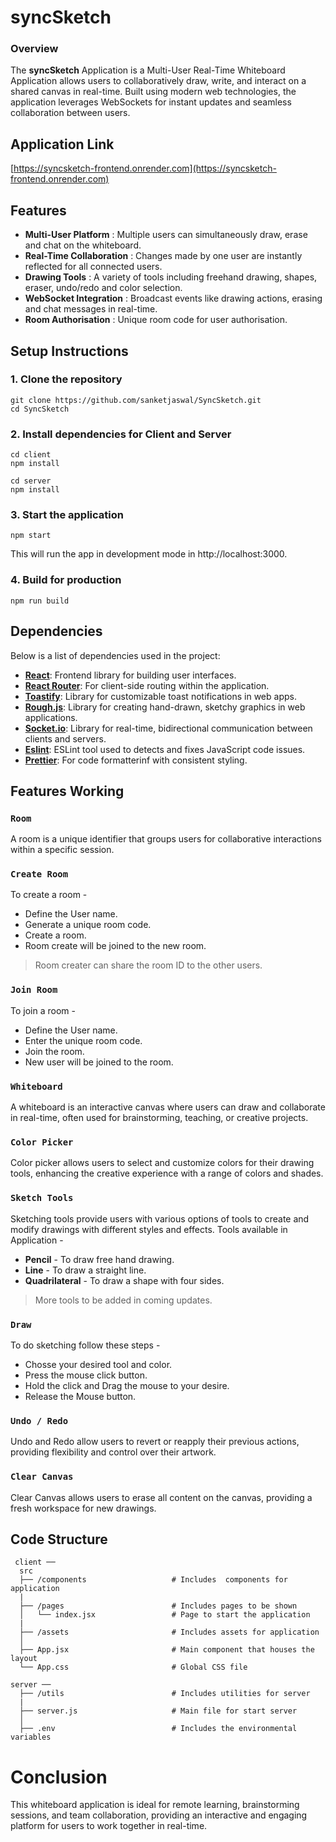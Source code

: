 # syncSketch

### Overview

The **syncSketch** Application is a Multi-User Real-Time Whiteboard Application allows users to collaboratively draw, write, and interact on a shared canvas in real-time. Built using modern web technologies, the application leverages WebSockets for instant updates and seamless collaboration between users.

## Application Link

[https://syncsketch-frontend.onrender.com](https://syncsketch-frontend.onrender.com)

## Features

- **Multi-User Platform** : Multiple users can simultaneously draw, erase and chat on the whiteboard.
- **Real-Time Collaboration** : Changes made by one user are instantly reflected for all connected users.
- **Drawing Tools** : A variety of tools including freehand drawing, shapes, eraser, undo/redo and color selection.
- **WebSocket Integration** : Broadcast events like drawing actions, erasing and chat messages in real-time.
- **Room Authorisation** : Unique room code for user authorisation.


## Setup Instructions

### 1. Clone the repository

```shell
git clone https://github.com/sanketjaswal/SyncSketch.git
cd SyncSketch
```

### 2. Install dependencies for Client and Server

```shell
cd client
npm install

cd server
npm install
```

### 3. Start the application

```shell
npm start
```

This will run the app in development mode in http://localhost:3000.

### 4. Build for production

```shell
npm run build
```

## Dependencies

Below is a list of dependencies used in the project:

- **[React](https://www.npmjs.com/package/react)**: Frontend library for building user interfaces.
- **[React Router](https://www.npmjs.com/package/react-router-dom)**: For client-side routing within the application.
- **[Toastify](https://www.npmjs.com/package/toastify)**: Library for customizable toast notifications in web apps.
- **[Rough.js](https://roughjs.com/)**: Library for creating hand-drawn, sketchy graphics in web applications.
- **[Socket.io](https://www.npmjs.com/package/scoketio)**: Library for real-time, bidirectional communication between clients and servers.
- **[Eslint](https://www.npmjs.com/package/eslint)**: ESLint tool used to detects and fixes JavaScript code issues.
- **[Prettier](https://www.npmjs.com/package/prettier)**: For code formatterinf with consistent styling.

## Features Working

### `Room` 

A room is a unique identifier that groups users for collaborative interactions within a specific session.

### `Create Room`

To create a room -
   - Define the User name.
   - Generate a unique room code.
   - Create a room. 
   - Room create will be joined to the new room.
 
> Room creater can share the room ID to the other users.

### `Join Room`

To join a room -
   - Define the User name.
   - Enter the unique room code.
   - Join the room. 
   - New user will be joined to the room.

### `Whiteboard`

A whiteboard is an interactive canvas where users can draw and collaborate in real-time, often used for brainstorming, teaching, or creative projects.

### `Color Picker`

Color picker allows users to select and customize colors for their drawing tools, enhancing the creative experience with a range of colors and shades.

### `Sketch Tools`

Sketching tools provide users with various options of tools to create and modify drawings with different styles and effects.
Tools available in Application -
   - **Pencil** - To draw free hand drawing.
   - **Line** - To draw a straight line.
   - **Quadrilateral** - To draw a shape with four sides.

> More tools to be added in coming updates.

### `Draw`

To do sketching follow these steps -
   - Chosse your desired tool and color.
   - Press the mouse click button.
   - Hold the click and Drag the mouse to your desire. 
   - Release the Mouse button.

### `Undo / Redo`

Undo and Redo allow users to revert or reapply their previous actions, providing flexibility and control over their artwork.

### `Clear Canvas`

Clear Canvas allows users to erase all content on the canvas, providing a fresh workspace for new drawings.

## Code Structure

```shell
 client ──
  src
  ├── /components                   # Includes  components for application
  |
  ├── /pages                        # Includes pages to be shown
  │   └── index.jsx                 # Page to start the application
  |
  ├── /assets                       # Includes assets for application
  │
  ├── App.jsx                       # Main component that houses the layout
  └── App.css                       # Global CSS file

server ──
  ├── /utils                        # Includes utilities for server
  |
  ├── server.js                     # Main file for start server 
  │
  ├── .env                          # Includes the environmental variables
```



# Conclusion

This whiteboard application is ideal for remote learning, brainstorming sessions, and team collaboration, providing an interactive and engaging platform for users to work together in real-time.
